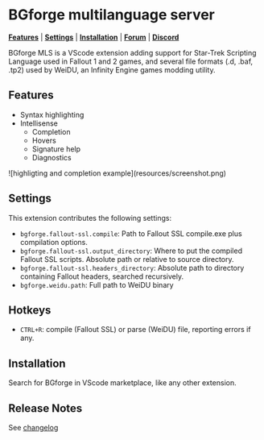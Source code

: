 # BGforge multilanguage server

[__Features__](#features)
 | [__Settings__](#settings)
 | [__Installation__](#installation)
 | [__Forum__](https://forum.bgforge.net/viewforum.php?f=26)
 | [__Discord__](https://discord.gg/4Yqfggm)

BGforge MLS is a VScode extension adding support for Star-Trek Scripting Language used in Fallout 1 and 2 games, and several file formats (.d, .baf, .tp2) used by WeiDU, an Infinity Engine games modding utility.

## Features

* Syntax highlighting
* Intellisense
  * Completion
  * Hovers
  * Signature help
  * Diagnostics

\!\[highligting and completion example\]\(resources/screenshot.png\)

## Settings

This extension contributes the following settings:

* `bgforge.fallout-ssl.compile`: Path to Fallout SSL compile.exe plus compilation options.
* `bgforge.fallout-ssl.output_directory`:  Where to put the compiled Fallout SSL scripts. Absolute path or relative to source directory.
* `bgforge.fallout-ssl.headers_directory`: Absolute path to directory containing Fallout headers, searched recursively.
* `bgforge.weidu.path`: Full path to WeiDU binary

## Hotkeys
* `CTRL+R`: compile (Fallout SSL) or parse (WeiDU) file, reporting errors if any.

## Installation
Search for BGforge in VScode marketplace, like any other extension.

## Release Notes

See [changelog](changelog.md)
